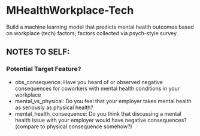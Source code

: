 # MHealthWorkplace-Tech
Build a machine learning model that predicts mental health outcomes based on workplace (tech) factors; factors collected via psych-style survey.

## NOTES TO SELF:
### Potential Target Feature?
- obs_consequence: Have you heard of or observed negative consequences for coworkers with mental health conditions in your workplace
- mental_vs_physical: Do you feel that your employer takes mental health as seriously as physical health?
- mental_health_consequence: Do you think that discussing a mental health issue with your employer would have negative consequences? (compare to physical consequence somehow?)

